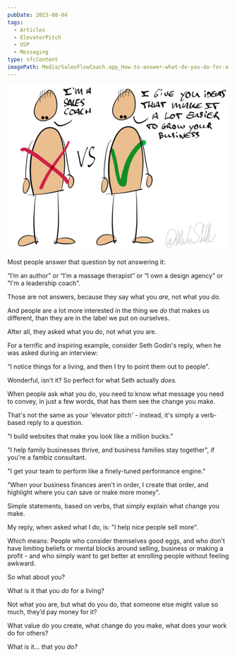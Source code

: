 ```yaml
---
pubDate: 2023-08-04
tags:
  - Articles
  - ElevatorPitch
  - USP
  - Messaging
type: sfcContent
imagePath: Media/SalesFlowCoach.app_How-to-answer-what-do-you-do-for-a-living_MartinStellar.png
---
```


![](Media/SalesFlowCoach.app_How-to-answer-what-do-you-do-for-a-living_MartinStellar.png)

Most people answer that question by not answering it:

“I’m an author” or “I’m a massage therapist” or “I own a design agency” or "I'm a leadership coach".

Those are not answers, because they say what you _are_, not what you _do._

And people are a lot more interested in the thing we _do_ that makes us different, than they are in the label we put on ourselves.

After all, they asked what you do, not what you are.

For a terrific and inspiring example, consider Seth Godin's reply, when he was asked during an interview:

“I notice things for a living, and then I try to point them out to people”.

Wonderful, isn’t it? So perfect for what Seth actually _does._

When people ask what you do, you need to know what message you need to convey, in just a few words, that has them see the change you make.

That's not the same as your 'elevator pitch' - instead, it's simply a verb-based reply to a question.

"I build websites that make you look like a million bucks."

"I help family businesses thrive, and business families stay together", if you're a fambiz consultant.

"I get your team to perform like a finely-tuned performance engine."

"When your business finances aren't in order, I create that order, and highlight where you can save or make more money".

Simple statements, based on verbs, that simply explain what change you make.

My reply, when asked what I do, is: "I help nice people sell more".

Which means: People who consider themselves good eggs, and who don't have limiting beliefs or mental blocks around selling, business or making a profit - and who simply want to get better at enrolling people without feeling awkward.

So what about you?

What is it that you _do_ for a living?

Not what you are, but what do you do, that someone else might value so much, they’d pay money for it?

What value do you create, what change do you make, what does your work do for others?

What is it... that you *do?*
